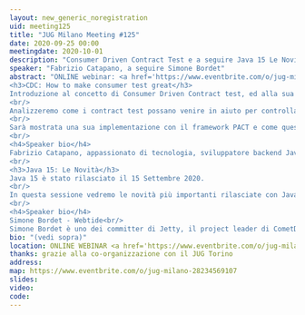 ```yaml
---
layout: new_generic_noregistration
uid: meeting125
title: "JUG Milano Meeting #125"
date: 2020-09-25 00:00
meetingdate: 2020-10-01
description: "Consumer Driven Contract Test e a seguire Java 15 Le Novità"
speaker: "Fabrizio Catapano, a seguire Simone Bordet"
abstract: "ONLINE webinar: <a href='https://www.eventbrite.com/o/jug-milano-28234569107'>registrati su eventbrite</a><br/><br/>
<h3>CDC: How to make consumer test great</h3>
Introduzione al concetto di Consumer Driven Contract test, ed alla sua utilità nell’ambito dei microservizi e della Continuous Deployment.
<br/>
Analizzeremo come i contract test possano venire in aiuto per controllare il rilascio in produzione dei microservizi.
<br/>
Sarà mostrata una sua implementazione con il framework PACT e come questo strumento assieme al suo broker possano essere di aiuto per lo sviluppo di tale metodologia.
<br/>
<h4>Speaker bio</h4>
Fabrizio Catapano, appassionato di tecnologia, sviluppatore backend Java. Ho avuto l’opportunità di mettermi alla prova in diversi ambiti IT per lo sviluppo di applicazioni web-oriented. Attualmente faccio parte del chapter backend Java in Generali nell’ambizioso progetto di Digital Factory.
<br/>
<h3>Java 15: Le Novità</h3>
Java 15 è stato rilasciato il 15 Settembre 2020.
<br/>
In questa sessione vedremo le novità più importanti rilasciate con Java 15
<br/>
<h4>Speaker bio</h4>
Simone Bordet - Webtide<br/>
Simone Bordet è uno dei committer di Jetty, il project leader di CometD e un Java Champion. Simone lavora per Webtide, la società che fornisce supporto e servizi per Jetty e CometD. Attivo nel mondo Open Source, ha fondato e contribuito a vari progetti open source come Jetty, CometD, MX4J, Foxtrot, LiveTribe e altri. Simone è stato speaker a diverse conferenze internazionali ed è coordinatore del Java User Group di Torino. Simone è specializzato in sviluppo server-side multi-thread, protocolli di rete web (HTTP, HTTP/2, WebSocket) e nel performance tuning della JVM."
bio: "(vedi sopra)"
location: ONLINE WEBINAR <a href='https://www.eventbrite.com/o/jug-milano-28234569107'>registrati su eventbrite</a>
thanks: grazie alla co-organizzazione con il JUG Torino
address: 
map: https://www.eventbrite.com/o/jug-milano-28234569107
slides: 
video:
code:  
---
```

